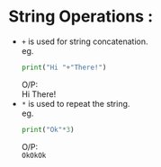 # **String Operations :**  

* `+` is used for string concatenation.  
eg.  
    ```python
    print("Hi "+"There!")
    ```  
    O/P:  
    Hi There!
* `*` is used to repeat the string.  
eg.  
    ```python
    print("Ok"*3)
    ```  
    O/P:  
    `OkOkOk`
